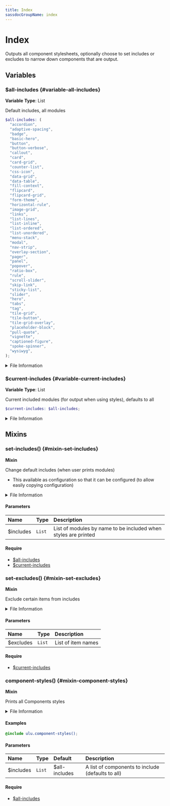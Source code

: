```yaml
---
title: Index
sassdocGroupName: index
---
```



# Index

<div class="type-large">

Outputs all component stylesheets, optionally choose to set includes or excludes to narrow down components that are output.

</div>



## Variables




<div class="sassdoc-item-header">

###  $all-includes {#variable-all-includes}

  <div class="sassdoc-item-header__labels">
    <span class="tag tag--primary"><strong>Variable</strong></span> <span class="tag"><strong>Type</strong>: List</span>
  </div>

</div>

  

Default includes, all modules
    
    

``` scss
$all-includes: (
  "accordion",
  "adaptive-spacing",
  "badge",
  "basic-hero",
  "button",
  "button-verbose",
  "callout",
  "card",
  "card-grid",
  "counter-list",
  "css-icon",
  "data-grid",
  "data-table",
  "fill-context",
  "flipcard",
  "flipcard-grid",
  "form-theme",
  "horizontal-rule",
  "image-grid",
  "links",
  "list-lines",
  "list-inline",
  "list-ordered",
  "list-unordered",
  "menu-stack",
  "modal",
  "nav-strip",
  "overlay-section",
  "pager",
  "panel",
  "popover",
  "ratio-box",
  "rule",
  "scroll-slider",
  "skip-link",
  "sticky-list",
  "slider",
  "hero",
  "tabs",
  "tag",
  "tile-grid",
  "tile-button",
  "tile-grid-overlay",
  "placeholder-block",
  "pull-quote",
  "vignette",
  "captioned-figure",
  "spoke-spinner",
  "wysiwyg",
);
```
  


<details>
  <summary>File Information</summary>
  
- **File:** _index.scss
- **Group:** index
- **Type:** variable
- **Lines (comments):** 109-110
- **Lines (code):** 112-162

</details>

    


<div class="sassdoc-item-header">

###  $current-includes {#variable-current-includes}

  <div class="sassdoc-item-header__labels">
    <span class="tag tag--primary"><strong>Variable</strong></span> <span class="tag"><strong>Type</strong>: List</span>
  </div>

</div>

  

Current included modules (for output when using styles), defaults to all
    
    

``` scss
$current-includes: $all-includes;
```
  


<details>
  <summary>File Information</summary>
  
- **File:** _index.scss
- **Group:** index
- **Type:** variable
- **Lines (comments):** 164-165
- **Lines (code):** 167-167

</details>

    
  

## Mixins




<div class="sassdoc-item-header">

###  set-includes() {#mixin-set-includes}

  <div class="sassdoc-item-header__labels">
    <span class="tag tag--primary"><strong>Mixin</strong></span>
  </div>

</div>

  

Change default includes (when user prints modules)
- This available as configuration so that it can be configured (to allow easily copying configuration)
    
    


<details>
  <summary>File Information</summary>
  
- **File:** _index.scss
- **Group:** index
- **Type:** mixin
- **Lines (comments):** 169-171
- **Lines (code):** 173-176

</details>

    

#### Parameters


|Name|Type|Description|
|:--|:--|:--|
|$includes|`List`|List of modules by name to be included when styles are printed|

    

#### Require

- [$all-includes](/sass/components/index/#variable-all-includes)
- [$current-includes](/sass/components/index/#variable-current-includes)
  


<div class="sassdoc-item-header">

###  set-excludes() {#mixin-set-excludes}

  <div class="sassdoc-item-header__labels">
    <span class="tag tag--primary"><strong>Mixin</strong></span>
  </div>

</div>

  

Exclude certain items from includes
    
    


<details>
  <summary>File Information</summary>
  
- **File:** _index.scss
- **Group:** index
- **Type:** mixin
- **Lines (comments):** 178-179
- **Lines (code):** 181-183

</details>

    

#### Parameters


|Name|Type|Description|
|:--|:--|:--|
|$excludes|`List`|List of item names|

    

#### Require

- [$current-includes](/sass/components/index/#variable-current-includes)
  


<div class="sassdoc-item-header">

###  component-styles() {#mixin-component-styles}

  <div class="sassdoc-item-header__labels">
    <span class="tag tag--primary"><strong>Mixin</strong></span>
  </div>

</div>

  

Prints all Components styles
    
    


<details>
  <summary>File Information</summary>
  
- **File:** _index.scss
- **Group:** index
- **Type:** mixin
- **Lines (comments):** 185-189
- **Lines (code):** 191-343

</details>

    

#### Examples

      


``` scss
@include ulu.component-styles();
```
  



      

#### Parameters


|Name|Type|Default|Description|
|:--|:--|:--|:--|
|$includes|`List`|$all-includes|A list of components to include (defaults to all)|

    

#### Require

- [$all-includes](/sass/components/index/#variable-all-includes)
  
  
  